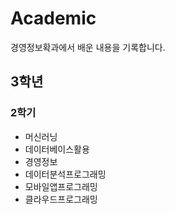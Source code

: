 # Academic
경영정보확과에서 배운 내용을 기록합니다.

## 3학년
### 2학기
- 머신러닝
- 데이터베이스활용
- 경영정보
- 데이터분석프로그래밍
- 모바일앱프로그래밍
- 클라우드프로그래밍
